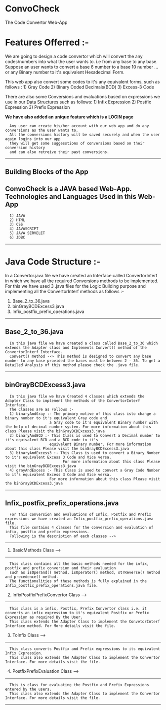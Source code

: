 # ConvoCheck
The Code Convertor Web-App

Features Offerred :-
=======================================================================================

We are going to design a code convertor which will convert the any codes/numbers into what the user wants to.
i.e from any base to any base.
Suppose an user wants to convert a base 6 number to a base 10 number ... or any Binary number to it's equivalent Hexadecimal Form.

This web app also convert some codes to it's any equivalent forms, such as follows : 
      1) Gray Code
      2) Binary Coded Decimals(BCD)
      3) Excess-3 Code

There are also some Conversions and evaluations based on expressions we use in our Data Structures such as follows:
      1) Infix Expression
      2) Postfix Expression
      3) Prefix Expression

**We have also added an unique feature which is a LOGIN page**

      Any user can create his/her account with our web app and do any conversions as the user wants to.
      All the conversions history will be saved securely and when the user again logins into our app 
      they will get some suggesstions of conversions based on their conversion history 
      and can also retreive their past conversions.

----------------------------------------------------------------------------------------------------------------------------

Building Blocks of the App
-----------------------------------------------------------------------------------------

ConvoCheck is a JAVA based Web-App.
Technologies and Languages Used in this Web-App
----------------------------------------------------
      1) JAVA
      2) HTML
      3) CSS
      4) JAVASCRIPT
      5) JAVA SERVELET
      6) JDBC

------------------------------------------------------------------------------------------------------------
Java Code Structure :-
=========================
In a Convertor.java file we have created an Interface called ConvertorInterf in which we have all the required Conversions methods to be implemented. 
For this we have used 3 .java files for the Logic Building purpose and implementing all the ConvertorInterf methods as follows :-
1) Base_2_to_36.java
2) binGrayBCDExcess3.java
3) Infix_postfix_prefix_operations.java
---------------------------------------------------------------------------------------------------------------
Base_2_to_36.java
------------------------
      In this java file we have created a class called Base_2_to_36 which extends the Adapter class and Implements Convert() method of the ConvertorInterf Interface.
      Convert() method --> This method is designed to convert any base number to any base provided the bases must be between 2 - 36. To get a Detailed Analysis of this method please check the .java file.
---------------------------------------------------------------------------------------------------------
binGrayBCDExcess3.java
-------------------------
      In this java file we have Created 4 classes which extends the Adapter Class to implement the methods of the ConvertorInterf Interface.
      The Classes are as Follows :-
      1) binaryAndGray :- The primary motive of this class isto change a binary number to it's equivalent Gray code and 
                        a Gray code to it's equivalent Binary number with the help of decimal number system. For more information about this class Please visit the binGrayBCDExcess3.java
      2) binaryAndBCD :- This Class is used to Convert a Decimal number to it's equivalent BCD and a BCD code to it's 
                        equivalent Binary number. For more information about this class Please visit the binGrayBCDExcess3.java
      3) binaryAndExcess3 :- This Class is used to convert a Binary Number to it's equivalent Excess 3 Code and Vice versa.
                              For more information about this class Please visit the binGrayBCDExcess3.java
      4) grayAndExcess :- This Class is used to convert a Gray Code Number to it's equivalent Excess 3 Code and Vice versa.
                        For more information about this class Please visit the binGrayBCDExcess3.java
---------------------------------------------------------------------------------------------------------------
Infix_postfix_prefix_operations.java
-------------------------------------
      For this conversion and evaluations of Infix, Postfix and Prefix expressions we have created an Infix_postfix_prefix_operations.java file.
      This file contains 4 classes for the conversion and evaluation of infix, postfix and prefix expressions.
      Following is the description of each classes -->
-----------------------------------------------------------------------------
1) BasicMethods Class --> 
------------------------------
      This class contains all the basic methods needed for the infix, postfix and prefix conversion and their evaluation 
      such as isOperand() method, isOperator() method, strReverse() method and precedence() method. 
      The functionalities of these methods is fully explained in the Infix_postfix_prefix_operations.java file.
     
2) InfixPostfixPrefixConvertor Class -->
-------------------------------------------
      This class is a infix, Postfix, Prefix Convertor class i.e. it converts an infix expression to it's equivalent Postfix or Prefix Expression as required By the User.
      This class extends the Adapter Class to implement the ConvetorInterf Interface method. For More details visit the file.

3) ToInfix Class -->
-----------------------
      This class converts Postfix and Prefix expressions to its equivalent Infix Expression. 
      This class also extends the Adapter Class to implement the Convertor Interface. For more details visit the file.

 
4) PostfixPrefixEvaluation Class -->
---------------------------------------
      This is class for evaluating the Postfix and Prefix Expressions entered by the users. 
      This class also extends the Adapter Class to implement the Convertor Interface. For more details visit the file.
---------------------------------------------------------------------------------------------------------------------------------------
